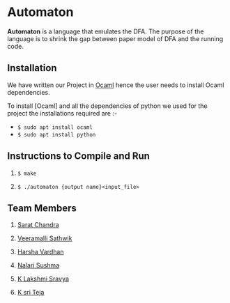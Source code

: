 # Automaton

**Automaton** is a  language that emulates the DFA. The purpose of the language is to shrink the gap between paper model of DFA and the running code.

## Installation  

We have written our Project in [Ocaml](https://ocaml.org/) hence the user needs to install Ocaml dependencies.  


 To install [Ocaml] and all the dependencies of python we used for the project the installations required are :-

* ```$ sudo apt install ocaml```
* ```$ sudo apt install python```  

## Instructions to Compile and Run

1. ```$ make```  

2. ```$ ./automaton {output name}<input_file>```  

  
## Team Members  

1. [Sarat Chandra](https://github.com/sarat225)  

2. [Veeramalli Sathwik](https://github.com/sathwik22)  

3. [Harsha Vardhan](https://github.com/har2001)  

4. [Nalari Sushma](https://github.com/Sushma1111)  

5. [K Lakshmi Sravya](https://github.com/sravya2707)

6. [K sri Teja](https://github.com/Sriteja14)
